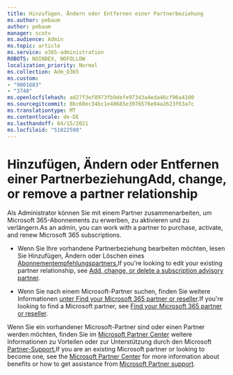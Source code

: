 ```yaml
---
title: Hinzufügen, Ändern oder Entfernen einer Partnerbeziehung
ms.author: pebaum
author: pebaum
manager: scotv
ms.audience: Admin
ms.topic: article
ms.service: o365-administration
ROBOTS: NOINDEX, NOFOLLOW
localization_priority: Normal
ms.collection: Adm_O365
ms.custom:
- "9001683"
- "3748"
ms.openlocfilehash: ad27f3ef8973fb9defe97343a4eda46cf96a4100
ms.sourcegitcommit: 8bc60ec34bc1e40685e3976576e04a2623f63a7c
ms.translationtype: MT
ms.contentlocale: de-DE
ms.lasthandoff: 04/15/2021
ms.locfileid: "51822598"
---
```

# <a name="add-change-or-remove-a-partner-relationship"></a><span data-ttu-id="3174d-102">Hinzufügen, Ändern oder Entfernen einer Partnerbeziehung</span><span class="sxs-lookup"><span data-stu-id="3174d-102">Add, change, or remove a partner relationship</span></span>

<span data-ttu-id="3174d-103">Als Administrator können Sie mit einem Partner zusammenarbeiten, um Microsoft 365-Abonnements zu erwerben, zu aktivieren und zu verlängern.</span><span class="sxs-lookup"><span data-stu-id="3174d-103">As an admin, you can work with a partner to purchase, activate, and renew Microsoft 365 subscriptions.</span></span> 

- <span data-ttu-id="3174d-104">Wenn Sie Ihre vorhandene Partnerbeziehung bearbeiten möchten, lesen Sie Hinzufügen, Ändern oder Löschen eines [Abonnementempfehlungspartners.](https://docs.microsoft.com/microsoft-365/admin/misc/add-partner?view=o365-worldwide)</span><span class="sxs-lookup"><span data-stu-id="3174d-104">If you're looking to edit your existing partner relationship, see [Add, change, or delete a subscription advisory partner](https://docs.microsoft.com/microsoft-365/admin/misc/add-partner?view=o365-worldwide).</span></span>

- <span data-ttu-id="3174d-105">Wenn Sie nach einem Microsoft-Partner suchen, finden Sie weitere Informationen [unter Find your Microsoft 365 partner or reseller](https://docs.microsoft.com/microsoft-365/admin/manage/find-your-partner-or-reseller?view=o365-worldwide).</span><span class="sxs-lookup"><span data-stu-id="3174d-105">If you're looking to find a Microsoft partner, see [Find your Microsoft 365 partner or reseller](https://docs.microsoft.com/microsoft-365/admin/manage/find-your-partner-or-reseller?view=o365-worldwide).</span></span>

<span data-ttu-id="3174d-106">Wenn Sie ein vorhandener Microsoft-Partner sind oder einen Partner werden möchten, finden Sie im [Microsoft Partner Center](https://support.microsoft.com/help/4499930/partner-center-overview) weitere Informationen zu Vorteilen oder zur Unterstützung durch den Microsoft [Partner-Support.](https://aka.ms/partnersupport)</span><span class="sxs-lookup"><span data-stu-id="3174d-106">If you are an existing Microsoft partner or looking to become one, see the [Microsoft Partner Center](https://support.microsoft.com/help/4499930/partner-center-overview) for more information about benefits or how to get assistance from [Microsoft Partner support](https://aka.ms/partnersupport).</span></span>
